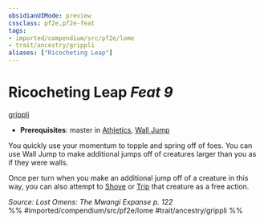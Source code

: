 ```yaml
---
obsidianUIMode: preview
cssclass: pf2e,pf2e-feat
tags:
- imported/compendium/src/pf2e/lome
- trait/ancestry/grippli
aliases: ["Ricocheting Leap"]
---
```

# Ricocheting Leap  *Feat 9*  
[grippli](grippli-b2.md)  

- **Prerequisites**: master in [Athletics](../skills.md#Athletics), [Wall Jump](wall-jump.md)

You quickly use your momentum to topple and spring off of foes. You can use Wall Jump to make additional jumps off of creatures larger than you as if they were walls.

Once per turn when you make an additional jump off of a creature in this way, you can also attempt to [Shove](rules/actions/shove.md) or [Trip](rules/actions/trip.md) that creature as a free action.

*Source: Lost Omens: The Mwangi Expanse p. 122*  
%% #imported/compendium/src/pf2e/lome #trait/ancestry/grippli %%
